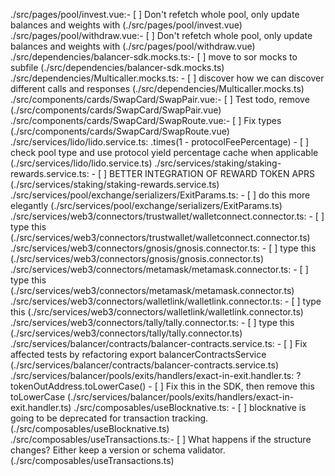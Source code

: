 ./src/pages/pool/invest.vue:- [ ] Don't refetch whole pool, only update balances and weights with (./src/pages/pool/invest.vue)
./src/pages/pool/withdraw.vue:- [ ] Don't refetch whole pool, only update balances and weights with (./src/pages/pool/withdraw.vue)
./src/dependencies/balancer-sdk.mocks.ts:- [ ] move to sor mocks to subfile (./src/dependencies/balancer-sdk.mocks.ts)
./src/dependencies/Multicaller.mocks.ts: - [ ] discover how we can discover different calls and responses (./src/dependencies/Multicaller.mocks.ts)
./src/components/cards/SwapCard/SwapPair.vue:- [ ] Test todo, remove (./src/components/cards/SwapCard/SwapPair.vue)
./src/components/cards/SwapCard/SwapRoute.vue:- [ ] Fix types (./src/components/cards/SwapCard/SwapRoute.vue)
./src/services/lido/lido.service.ts: .times(1 - protocolFeePercentage) - [ ] check pool type and use protocol yield percentage cache when applicable (./src/services/lido/lido.service.ts)
./src/services/staking/staking-rewards.service.ts: - [ ] BETTER INTEGRATION OF REWARD TOKEN APRS (./src/services/staking/staking-rewards.service.ts)
./src/services/pool/exchange/serializers/ExitParams.ts: - [ ] do this more elegantly (./src/services/pool/exchange/serializers/ExitParams.ts)
./src/services/web3/connectors/trustwallet/walletconnect.connector.ts: - [ ] type this (./src/services/web3/connectors/trustwallet/walletconnect.connector.ts)
./src/services/web3/connectors/gnosis/gnosis.connector.ts: - [ ] type this (./src/services/web3/connectors/gnosis/gnosis.connector.ts)
./src/services/web3/connectors/metamask/metamask.connector.ts: - [ ] type this (./src/services/web3/connectors/metamask/metamask.connector.ts)
./src/services/web3/connectors/walletlink/walletlink.connector.ts: - [ ] type this (./src/services/web3/connectors/walletlink/walletlink.connector.ts)
./src/services/web3/connectors/tally/tally.connector.ts: - [ ] type this (./src/services/web3/connectors/tally/tally.connector.ts)
./src/services/balancer/contracts/balancer-contracts.service.ts: - [ ] Fix affected tests by refactoring export balancerContractsService (./src/services/balancer/contracts/balancer-contracts.service.ts)
./src/services/balancer/pools/exits/handlers/exact-in-exit.handler.ts: ? tokenOutAddress.toLowerCase() - [ ] Fix this in the SDK, then remove this toLowerCase (./src/services/balancer/pools/exits/handlers/exact-in-exit.handler.ts)
./src/composables/useBlocknative.ts: - [ ] blocknative is going to be deprecated for transaction tracking. (./src/composables/useBlocknative.ts)
./src/composables/useTransactions.ts:- [ ] What happens if the structure changes? Either keep a version or schema validator. (./src/composables/useTransactions.ts)
